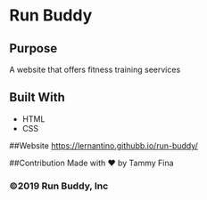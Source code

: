 # Run Buddy

## Purpose
A website that offers fitness training seervices

## Built With
* HTML
* CSS

##Website
https://lernantino.githubb.io/run-buddy/

##Contribution
Made with ❤️ by Tammy Fina

### ©️2019 Run Buddy, Inc
